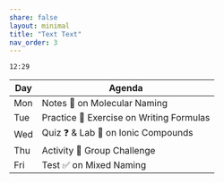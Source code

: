 ```yaml
---
share: false
layout: minimal
title: "Text Text" 
nav_order: 3
---
```

`12:29`

| Day | Agenda                                                                                          |
|-----|-------------------------------------------------------------------------------------------------|
| Mon | <span class="label label-green">Notes</span> :pencil: on Molecular Naming                       |
| Tue | <span class="label label-blue">Practice</span> :memo: Exercise on Writing Formulas              |
| Wed | <span class="label label-yellow">Quiz</span> :question: & Lab :microscope: on Ionic Compounds   |
| Thu | <span class="label label-purple">Activity</span>  :running: Group Challenge                     |
| Fri | <span class="label label-red">Test</span> :white_check_mark: on Mixed Naming                    |

